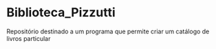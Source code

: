 # Biblioteca_Pizzutti
 Repositório destinado a um programa que permite criar um catálogo de livros particular

